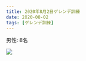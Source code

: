 ```yaml
---
title: 2020年8月2日ゲレンデ訓練
date: 2020-08-02
tags: [ゲレンデ訓練]
---
```


男性: 8名

![](/2020/08/02/20200802/1.jpg)
